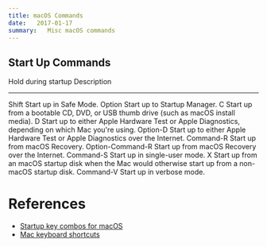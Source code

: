 ```yaml
---
title: macOS Commands
date:   2017-01-17
summary:   Misc macOS commands
---
```


## Start Up Commands

Hold during startup   Description
--------------------- ----------------------------------------------------------------------------------------------------------
Shift                 Start up in Safe Mode.
Option                Start up to Startup Manager.
C                     Start up from a bootable CD, DVD, or USB thumb drive (such as macOS install media).
D                     Start up to either Apple Hardware Test or Apple Diagnostics, depending on which Mac you\'re using.
Option-D              Start up to either Apple Hardware Test or Apple Diagnostics over the Internet.
Command-R             Start up from macOS Recovery.
Option-Command-R      Start up from macOS Recovery over the Internet.
Command-S             Start up in single-user mode.
X                     Start up from an macOS startup disk when the Mac would otherwise start up from a non-macOS startup disk.
Command-V             Start up in verbose mode.

# References

-   [Startup key combos for macOS](https://support.apple.com/en-us/HT201255)
-   [Mac keyboard shortcuts](https://support.apple.com/en-us/HT201236)
